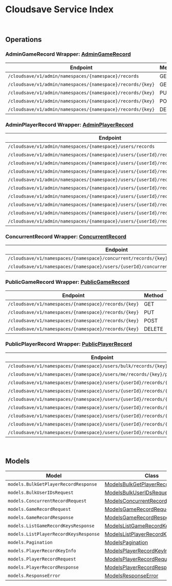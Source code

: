 # Cloudsave Service Index

&nbsp;  

## Operations

### AdminGameRecord Wrapper:  [AdminGameRecord](../AccelByte.Sdk/Api/Cloudsave/Wrapper/AdminGameRecord.cs)
| Endpoint | Method | ID | Class |
|---|---|---|---|
| `/cloudsave/v1/admin/namespaces/{namespace}/records` | GET | ListGameRecordsHandlerV1 | [ListGameRecordsHandlerV1](../AccelByte.Sdk/Api/Cloudsave/Operation/AdminGameRecord/ListGameRecordsHandlerV1.cs) |
| `/cloudsave/v1/admin/namespaces/{namespace}/records/{key}` | GET | AdminGetGameRecordHandlerV1 | [AdminGetGameRecordHandlerV1](../AccelByte.Sdk/Api/Cloudsave/Operation/AdminGameRecord/AdminGetGameRecordHandlerV1.cs) |
| `/cloudsave/v1/admin/namespaces/{namespace}/records/{key}` | PUT | AdminPutGameRecordHandlerV1 | [AdminPutGameRecordHandlerV1](../AccelByte.Sdk/Api/Cloudsave/Operation/AdminGameRecord/AdminPutGameRecordHandlerV1.cs) |
| `/cloudsave/v1/admin/namespaces/{namespace}/records/{key}` | POST | AdminPostGameRecordHandlerV1 | [AdminPostGameRecordHandlerV1](../AccelByte.Sdk/Api/Cloudsave/Operation/AdminGameRecord/AdminPostGameRecordHandlerV1.cs) |
| `/cloudsave/v1/admin/namespaces/{namespace}/records/{key}` | DELETE | AdminDeleteGameRecordHandlerV1 | [AdminDeleteGameRecordHandlerV1](../AccelByte.Sdk/Api/Cloudsave/Operation/AdminGameRecord/AdminDeleteGameRecordHandlerV1.cs) |

### AdminPlayerRecord Wrapper:  [AdminPlayerRecord](../AccelByte.Sdk/Api/Cloudsave/Wrapper/AdminPlayerRecord.cs)
| Endpoint | Method | ID | Class |
|---|---|---|---|
| `/cloudsave/v1/admin/namespaces/{namespace}/users/records` | GET | ListPlayerRecordHandlerV1 | [ListPlayerRecordHandlerV1](../AccelByte.Sdk/Api/Cloudsave/Operation/AdminPlayerRecord/ListPlayerRecordHandlerV1.cs) |
| `/cloudsave/v1/admin/namespaces/{namespace}/users/{userId}/records` | GET | AdminRetrievePlayerRecords | [AdminRetrievePlayerRecords](../AccelByte.Sdk/Api/Cloudsave/Operation/AdminPlayerRecord/AdminRetrievePlayerRecords.cs) |
| `/cloudsave/v1/admin/namespaces/{namespace}/users/{userId}/records/{key}` | GET | AdminGetPlayerRecordHandlerV1 | [AdminGetPlayerRecordHandlerV1](../AccelByte.Sdk/Api/Cloudsave/Operation/AdminPlayerRecord/AdminGetPlayerRecordHandlerV1.cs) |
| `/cloudsave/v1/admin/namespaces/{namespace}/users/{userId}/records/{key}` | PUT | AdminPutPlayerRecordHandlerV1 | [AdminPutPlayerRecordHandlerV1](../AccelByte.Sdk/Api/Cloudsave/Operation/AdminPlayerRecord/AdminPutPlayerRecordHandlerV1.cs) |
| `/cloudsave/v1/admin/namespaces/{namespace}/users/{userId}/records/{key}` | POST | AdminPostPlayerRecordHandlerV1 | [AdminPostPlayerRecordHandlerV1](../AccelByte.Sdk/Api/Cloudsave/Operation/AdminPlayerRecord/AdminPostPlayerRecordHandlerV1.cs) |
| `/cloudsave/v1/admin/namespaces/{namespace}/users/{userId}/records/{key}` | DELETE | AdminDeletePlayerRecordHandlerV1 | [AdminDeletePlayerRecordHandlerV1](../AccelByte.Sdk/Api/Cloudsave/Operation/AdminPlayerRecord/AdminDeletePlayerRecordHandlerV1.cs) |
| `/cloudsave/v1/admin/namespaces/{namespace}/users/{userId}/records/{key}/public` | GET | AdminGetPlayerPublicRecordHandlerV1 | [AdminGetPlayerPublicRecordHandlerV1](../AccelByte.Sdk/Api/Cloudsave/Operation/AdminPlayerRecord/AdminGetPlayerPublicRecordHandlerV1.cs) |
| `/cloudsave/v1/admin/namespaces/{namespace}/users/{userId}/records/{key}/public` | PUT | AdminPutPlayerPublicRecordHandlerV1 | [AdminPutPlayerPublicRecordHandlerV1](../AccelByte.Sdk/Api/Cloudsave/Operation/AdminPlayerRecord/AdminPutPlayerPublicRecordHandlerV1.cs) |
| `/cloudsave/v1/admin/namespaces/{namespace}/users/{userId}/records/{key}/public` | POST | AdminPostPlayerPublicRecordHandlerV1 | [AdminPostPlayerPublicRecordHandlerV1](../AccelByte.Sdk/Api/Cloudsave/Operation/AdminPlayerRecord/AdminPostPlayerPublicRecordHandlerV1.cs) |
| `/cloudsave/v1/admin/namespaces/{namespace}/users/{userId}/records/{key}/public` | DELETE | AdminDeletePlayerPublicRecordHandlerV1 | [AdminDeletePlayerPublicRecordHandlerV1](../AccelByte.Sdk/Api/Cloudsave/Operation/AdminPlayerRecord/AdminDeletePlayerPublicRecordHandlerV1.cs) |

### ConcurrentRecord Wrapper:  [ConcurrentRecord](../AccelByte.Sdk/Api/Cloudsave/Wrapper/ConcurrentRecord.cs)
| Endpoint | Method | ID | Class |
|---|---|---|---|
| `/cloudsave/v1/namespaces/{namespace}/concurrent/records/{key}` | PUT | PutGameRecordConcurrentHandlerV1 | [PutGameRecordConcurrentHandlerV1](../AccelByte.Sdk/Api/Cloudsave/Operation/ConcurrentRecord/PutGameRecordConcurrentHandlerV1.cs) |
| `/cloudsave/v1/namespaces/{namespace}/users/{userId}/concurrent/records/{key}/public` | PUT | PutPlayerPublicRecordConcurrentHandlerV1 | [PutPlayerPublicRecordConcurrentHandlerV1](../AccelByte.Sdk/Api/Cloudsave/Operation/ConcurrentRecord/PutPlayerPublicRecordConcurrentHandlerV1.cs) |

### PublicGameRecord Wrapper:  [PublicGameRecord](../AccelByte.Sdk/Api/Cloudsave/Wrapper/PublicGameRecord.cs)
| Endpoint | Method | ID | Class |
|---|---|---|---|
| `/cloudsave/v1/namespaces/{namespace}/records/{key}` | GET | GetGameRecordHandlerV1 | [GetGameRecordHandlerV1](../AccelByte.Sdk/Api/Cloudsave/Operation/PublicGameRecord/GetGameRecordHandlerV1.cs) |
| `/cloudsave/v1/namespaces/{namespace}/records/{key}` | PUT | PutGameRecordHandlerV1 | [PutGameRecordHandlerV1](../AccelByte.Sdk/Api/Cloudsave/Operation/PublicGameRecord/PutGameRecordHandlerV1.cs) |
| `/cloudsave/v1/namespaces/{namespace}/records/{key}` | POST | PostGameRecordHandlerV1 | [PostGameRecordHandlerV1](../AccelByte.Sdk/Api/Cloudsave/Operation/PublicGameRecord/PostGameRecordHandlerV1.cs) |
| `/cloudsave/v1/namespaces/{namespace}/records/{key}` | DELETE | DeleteGameRecordHandlerV1 | [DeleteGameRecordHandlerV1](../AccelByte.Sdk/Api/Cloudsave/Operation/PublicGameRecord/DeleteGameRecordHandlerV1.cs) |

### PublicPlayerRecord Wrapper:  [PublicPlayerRecord](../AccelByte.Sdk/Api/Cloudsave/Wrapper/PublicPlayerRecord.cs)
| Endpoint | Method | ID | Class |
|---|---|---|---|
| `/cloudsave/v1/namespaces/{namespace}/users/bulk/records/{key}/public` | POST | BulkGetPlayerPublicRecordHandlerV1 | [BulkGetPlayerPublicRecordHandlerV1](../AccelByte.Sdk/Api/Cloudsave/Operation/PublicPlayerRecord/BulkGetPlayerPublicRecordHandlerV1.cs) |
| `/cloudsave/v1/namespaces/{namespace}/users/me/records/{key}/public` | DELETE | PublicDeletePlayerPublicRecordHandlerV1 | [PublicDeletePlayerPublicRecordHandlerV1](../AccelByte.Sdk/Api/Cloudsave/Operation/PublicPlayerRecord/PublicDeletePlayerPublicRecordHandlerV1.cs) |
| `/cloudsave/v1/namespaces/{namespace}/users/{userId}/records/{key}` | GET | GetPlayerRecordHandlerV1 | [GetPlayerRecordHandlerV1](../AccelByte.Sdk/Api/Cloudsave/Operation/PublicPlayerRecord/GetPlayerRecordHandlerV1.cs) |
| `/cloudsave/v1/namespaces/{namespace}/users/{userId}/records/{key}` | PUT | PutPlayerRecordHandlerV1 | [PutPlayerRecordHandlerV1](../AccelByte.Sdk/Api/Cloudsave/Operation/PublicPlayerRecord/PutPlayerRecordHandlerV1.cs) |
| `/cloudsave/v1/namespaces/{namespace}/users/{userId}/records/{key}` | POST | PostPlayerRecordHandlerV1 | [PostPlayerRecordHandlerV1](../AccelByte.Sdk/Api/Cloudsave/Operation/PublicPlayerRecord/PostPlayerRecordHandlerV1.cs) |
| `/cloudsave/v1/namespaces/{namespace}/users/{userId}/records/{key}` | DELETE | DeletePlayerRecordHandlerV1 | [DeletePlayerRecordHandlerV1](../AccelByte.Sdk/Api/Cloudsave/Operation/PublicPlayerRecord/DeletePlayerRecordHandlerV1.cs) |
| `/cloudsave/v1/namespaces/{namespace}/users/{userId}/records/{key}/public` | GET | GetPlayerPublicRecordHandlerV1 | [GetPlayerPublicRecordHandlerV1](../AccelByte.Sdk/Api/Cloudsave/Operation/PublicPlayerRecord/GetPlayerPublicRecordHandlerV1.cs) |
| `/cloudsave/v1/namespaces/{namespace}/users/{userId}/records/{key}/public` | PUT | PutPlayerPublicRecordHandlerV1 | [PutPlayerPublicRecordHandlerV1](../AccelByte.Sdk/Api/Cloudsave/Operation/PublicPlayerRecord/PutPlayerPublicRecordHandlerV1.cs) |
| `/cloudsave/v1/namespaces/{namespace}/users/{userId}/records/{key}/public` | POST | PostPlayerPublicRecordHandlerV1 | [PostPlayerPublicRecordHandlerV1](../AccelByte.Sdk/Api/Cloudsave/Operation/PublicPlayerRecord/PostPlayerPublicRecordHandlerV1.cs) |


&nbsp;  

## Models

| Model | Class |
|---|---|
| `models.BulkGetPlayerRecordResponse` | [ModelsBulkGetPlayerRecordResponse](../AccelByte.Sdk/Api/Cloudsave/Model/ModelsBulkGetPlayerRecordResponse.cs) |
| `models.BulkUserIDsRequest` | [ModelsBulkUserIDsRequest](../AccelByte.Sdk/Api/Cloudsave/Model/ModelsBulkUserIDsRequest.cs) |
| `models.ConcurrentRecordRequest` | [ModelsConcurrentRecordRequest](../AccelByte.Sdk/Api/Cloudsave/Model/ModelsConcurrentRecordRequest.cs) |
| `models.GameRecordRequest` | [ModelsGameRecordRequest](../AccelByte.Sdk/Api/Cloudsave/Model/ModelsGameRecordRequest.cs) |
| `models.GameRecordResponse` | [ModelsGameRecordResponse](../AccelByte.Sdk/Api/Cloudsave/Model/ModelsGameRecordResponse.cs) |
| `models.ListGameRecordKeysResponse` | [ModelsListGameRecordKeysResponse](../AccelByte.Sdk/Api/Cloudsave/Model/ModelsListGameRecordKeysResponse.cs) |
| `models.ListPlayerRecordKeysResponse` | [ModelsListPlayerRecordKeysResponse](../AccelByte.Sdk/Api/Cloudsave/Model/ModelsListPlayerRecordKeysResponse.cs) |
| `models.Pagination` | [ModelsPagination](../AccelByte.Sdk/Api/Cloudsave/Model/ModelsPagination.cs) |
| `models.PlayerRecordKeyInfo` | [ModelsPlayerRecordKeyInfo](../AccelByte.Sdk/Api/Cloudsave/Model/ModelsPlayerRecordKeyInfo.cs) |
| `models.PlayerRecordRequest` | [ModelsPlayerRecordRequest](../AccelByte.Sdk/Api/Cloudsave/Model/ModelsPlayerRecordRequest.cs) |
| `models.PlayerRecordResponse` | [ModelsPlayerRecordResponse](../AccelByte.Sdk/Api/Cloudsave/Model/ModelsPlayerRecordResponse.cs) |
| `models.ResponseError` | [ModelsResponseError](../AccelByte.Sdk/Api/Cloudsave/Model/ModelsResponseError.cs) |
